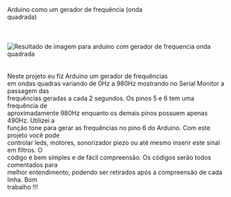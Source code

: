 <div class="t m0 x4 hf y53d ff5 fs8 fc0 sc0 ls1 ws2">Arduino como um gerador de frequ&ecirc;ncia (onda</div>
<div class="t m0 x4 hf y22b ff5 fs8 fc0 sc0 ls1 ws2">quadrada)</div>
<div class="t m0 x4 h6 y1c ff1 fs1 fc0 sc0 ls1 ws2">&nbsp;</div>
<div class="t m0 x4 h6 y53e ff1 fs1 fc0 sc0 ls1 ws2">&nbsp;</div>
<div class="t m0 x4 h6 y53f ff1 fs1 fc0 sc0 ls1 ws2">&nbsp;<img src="https://www.eletruscomp.com.br/arquivos/1499711237_projeto_20_arduino_como_um_gerador_de_freque.jpg" alt="Resultado de imagem para arduino com gerador de frequencia onda quadrada" /></div>
<div class="t m0 x4 h11 y435 ffa fs1 fc3 sc0 ls1 ws2">&nbsp;</div>
<div class="t m0 x4 h11 y542 ffa fs1 fc3 sc0 ls1 ws2">&nbsp;</div>
<div class="t m0 x4 h6 y543 ff1 fs1 fc3 sc0 ls1 ws2">Neste projeto eu fiz Arduino um gerador de frequ&ecirc;ncias</div>
<div class="t m0 x4 h6 y544 ff1 fs1 fc3 sc0 ls1 ws2">em ondas quadras variando de 0Hz a 980Hz mostrando no Serial Monitor a passagem das</div>
<div class="t m0 x4 h6 y545 ff1 fs1 fc3 sc0 ls1 ws2">frequ&ecirc;ncias geradas a cada 2 segundos. Os pinos 5 e 6 tem uma frequ&ecirc;ncia de</div>
<div class="t m0 x4 h6 y206 ff1 fs1 fc3 sc0 ls1 ws2">aproximadamente 980Hz enquanto os demais pinos possuem apenas 490Hz. Utilizei a</div>
<div class="t m0 x4 h6 y546 ff1 fs1 fc3 sc0 ls1 ws2">fun&ccedil;&atilde;o tone para gerar as frequ&ecirc;ncias no pino 6 do Arduino. Com este projeto voc&ecirc; pode</div>
<div class="t m0 x4 h6 y547 ff1 fs1 fc3 sc0 ls1 ws2">controlar leds, motores, sonorizador piezo ou at&eacute; mesmo inserir este sinal em filtros. O</div>
<div class="t m0 x4 h6 y548 ff1 fs1 fc3 sc0 ls1 ws2">c&oacute;digo &eacute; bem simples e de f&aacute;cil compreens&atilde;o. Os c&oacute;digos ser&atilde;o todos comentados para</div>
<div class="t m0 x4 h6 y549 ff1 fs1 fc3 sc0 ls1 ws2">melhor entendimento, podendo ser retirados ap&oacute;s a compreens&atilde;o de cada linha. Bom</div>
<div class="t m0 x4 h6 y108 ff1 fs1 fc3 sc0 ls1 ws2">trabalho !!!</div>
